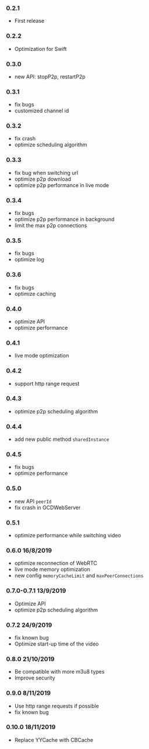 
### 0.2.1
- First release

### 0.2.2
- Optimization for Swift

### 0.3.0
- new API: stopP2p, restartP2p 

### 0.3.1
- fix bugs
- customized channel id

### 0.3.2
- fix crash
- optimize scheduling algorithm

### 0.3.3
- fix bug when switching url
- optimize p2p download
- optimize p2p performance in live mode

### 0.3.4
- fix bugs
- optimize p2p performance in background
- limit the max p2p connections

### 0.3.5
- fix bugs
- optimize log

### 0.3.6
- fix bugs
- optimize caching

### 0.4.0
- optimize API
- optimize performance

### 0.4.1
- live mode optimization

### 0.4.2
- support http range request

### 0.4.3
- optimize p2p scheduling algorithm

### 0.4.4
- add new public method `sharedInstance`

### 0.4.5
- fix bugs
- optimize performance

### 0.5.0
- new API `peerId`
- fix crash in GCDWebServer

### 0.5.1
- optimize performance while switching video

### 0.6.0 16/8/2019
- optimize reconnection of WebRTC
- live mode memory optimization
- new config `memoryCacheLimit` and `maxPeerConnections`

### 0.7.0-0.7.1 13/9/2019
- Optimize API
- optimize p2p scheduling algorithm

### 0.7.2 24/9/2019
- fix known bug
- Optimize start-up time of the video

### 0.8.0 21/10/2019
- Be compatible with more m3u8 types
- Improve security

### 0.9.0 8/11/2019
- Use http range requests if possible
- fix known bug

### 0.10.0 18/11/2019
- Replace YYCache with CBCache